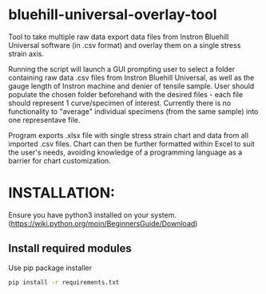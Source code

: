 # bluehill-universal-overlay-tool
Tool to take multiple raw data export data files from Instron Bluehill Universal software (in .csv format) and overlay them on a single stress strain axis. 

Running the script will launch a GUI prompting user to select a folder containing raw data .csv files from Instron Bluehill Universal, as well as the gauge length of Instron machine and denier of tensile sample. User should populate the chosen folder beforehand with the desired files - each file should represent 1 curve/specimen of interest. Currently there is no functionality to "average" individual specimens (from the same sample) into one representave file.

Program exports .xlsx file with single stress strain chart and data from all imported .csv files. Chart can then be further formatted within Excel to suit the user's needs, avoiding knowledge of a programming language as a barrier for chart customization. 

# INSTALLATION:
Ensure you have python3 installed on your system. (https://wiki.python.org/moin/BeginnersGuide/Download)

## Install required modules
Use pip package installer
```bash
pip install -r requirements.txt
```
